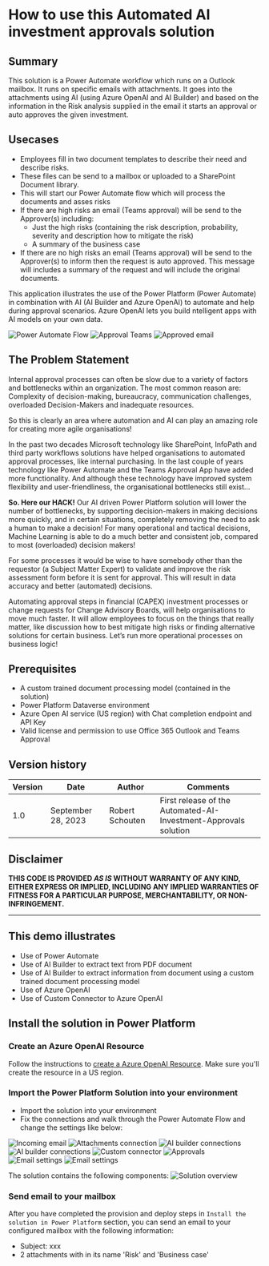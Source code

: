 # How to use this Automated AI investment approvals solution

## Summary

This solution is a Power Automate workflow which runs on a Outlook mailbox. It runs on specific emails with attachments. It goes into the attachments using AI (using Azure OpenAI and AI Builder) and based on the information in the Risk analysis supplied in the email it starts an approval or auto approves the given investment.

## Usecases
- Employees fill in two document templates to describe their need and describe risks.
- These files can be send to a mailbox or uploaded to a SharePoint Document library.
- This will start our Power Automate flow which will process the documents and asses risks
- If there are high risks an email (Teams approval) will be send to the Approver(s) including:
  - Just the high risks (containing the risk description, probability, severity and description how to mitigate the risk)
  - A summary of the business case
- If there are no high risks an email (Teams approval) will be send to the Approver(s) to inform then the request is auto approved. This message will includes a summary of the request and will include the original documents.

This application illustrates the use of the Power Platform (Power Automate) in combination with AI (AI Builder and Azure OpenAI) to automate and help during approval scenarios. Azure OpenAI lets you build ntelligent apps with AI models on your own data.

![Power Automate Flow](assets/Power-Automate-overview.jpg)
![Approval Teams](assets/Approval-teams.jpg)
![Approved email](assets/approved-email.jpg)

## The Problem Statement
Internal approval processes can often be slow due to a variety of factors and bottlenecks within an organization. The most common reason are: Complexity of decision-making, bureaucracy,  communication challenges, overloaded Decision-Makers and inadequate resources.

So this is clearly an area where automation and AI can play an amazing role for creating more agile organisations!

In the past two decades Microsoft technology like SharePoint, InfoPath and third party workflows solutions have helped organisations to automated approval processes, like internal purchasing. In the last couple of years technology like Power Automate and the Teams Approval App have added more functionality. And although these technology have improved system flexibility and user-friendliness, the organisational bottlenecks still exist…


**So. Here our HACK!**
Our AI driven Power Platform solution will lower the number of bottlenecks, by supporting decision-makers in making decisions more quickly, and in certain situations, completely removing the need to ask a human to make a decision! For many operational and tactical decisions, Machine Learning is able to do a much better and consistent job, compared to most (overloaded) decision makers!

For some processes it would be wise to have somebody other than the requestor (a Subject Matter Expert) to validate and improve the risk assessment form before it is sent for approval. This will result in data accuracy and better (automated) decisions.

Automating approval steps in financial (CAPEX) investment processes or change requests for Change Advisory Boards, will help organisations to move much faster. It will allow employees to focus on the things that really matter, like discussion how to best mitigate high risks or finding alternative solutions for certain business. Let’s run more operational processes on business logic!

## Prerequisites

- A custom trained document processing model (contained in the solution)
- Power Platform Dataverse environment
- Azure Open AI service (US region) with Chat completion endpoint and API Key
- Valid license and permission to use Office 365 Outlook and Teams Approval 

## Version history

Version|Date|Author|Comments
-------|----|----|--------
1.0|September 28, 2023|Robert Schouten|First release of the Automated-AI-Investment-Approvals solution

## Disclaimer

**THIS CODE IS PROVIDED *AS IS* WITHOUT WARRANTY OF ANY KIND, EITHER EXPRESS OR IMPLIED, INCLUDING ANY IMPLIED WARRANTIES OF FITNESS FOR A PARTICULAR PURPOSE, MERCHANTABILITY, OR NON-INFRINGEMENT.**

---

## This demo illustrates

- Use of Power Automate
- Use of AI Builder to extract text from PDF document
- Use of AI Builder to extract information from document using a custom trained document processing model
- Use of Azure OpenAI
- Use of Custom Connector to Azure OpenAI

## Install the solution in Power Platform

### Create an Azure OpenAI Resource

Follow the instructions to [create a Azure OpenAI Resource](https://learn.microsoft.com/en-us/azure/ai-services/openai/how-to/create-resource?pivots=web-portal). 
Make sure you'll create the resource in a US region.

### Import the Power Platform Solution into your environment

- Import the solution into your environment
- Fix the connections and walk through the Power Automate Flow and change the settings like below:

![Incoming email](assets/1_incomingmail.png)
![Attachments connection](assets/2_attachmentsconnection.png)
![AI builder connections](assets/3_AI-builder-connection.png)
![AI builder connections](assets/4_AI-builder-connection.png)
![Custom connector](assets/5_Custom-connector.png)
![Approvals](assets/6_approvals.png)
![Email settings](assets/7_email-settings.png)
![Email settings](assets/8_email-settings.png)

The solution contains the following components:
![Solution overview](assets/solution-overview.jpg)

### Send email to your mailbox

After you have completed the provision and deploy steps in `Install the solution in Power Platform` section, you can send an email to your configured mailbox with the following information:

- Subject: xxx
- 2 attachments with in its name 'Risk' and 'Business case'
